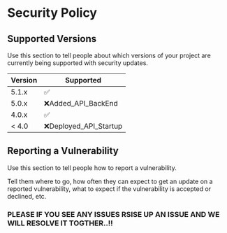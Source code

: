# Security Policy

## Supported Versions

Use this section to tell people about which versions of your project are
currently being supported with security updates.

| Version | Supported          |
| ------- | ------------------ |
| 5.1.x   | :white_check_mark: |
| 5.0.x   |:x:Added_API_BackEnd|
| 4.0.x   | :white_check_mark: |
| < 4.0   |:x:Deployed_API_Startup|                |

## Reporting a Vulnerability

Use this section to tell people how to report a vulnerability.

Tell them where to go, how often they can expect to get an update on a
reported vulnerability, what to expect if the vulnerability is accepted or
declined, etc.
### PLEASE IF YOU SEE ANY ISSUES RSISE UP AN ISSUE AND WE WILL RESOLVE IT TOGTHER..!!
